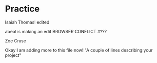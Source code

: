 # Practice

Isaiah Thomas!
edited

abeal is making an edit
BROWSER CONFLICT #???

Zoe Cruse

Okay I am adding more to this file now! 
"A couple of lines describing your project"
